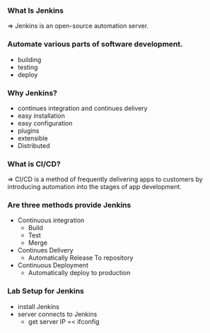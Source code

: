 ### What Is Jenkins

⇒ Jenkins is an open-source automation server.

### Automate various parts of software development.

- building
- testing
- deploy

### Why Jenkins?

- continues integration and continues delivery
- easy installation
- easy configuration
- plugins
- extensible
- Distributed

### What is CI/CD?

⇒ CI/CD is a method of frequently delivering apps to customers by introducing automation into the stages of app development.

### Are three methods provide Jenkins

- Continuous integration
  - Build
  - Test
  - Merge
- Continues Delivery
  - Automatically Release To repository
- Continuous Deployment
  - Automatically deploy to production

### Lab Setup for Jenkins

- install Jenkins
- server connects to Jenkins
  - get server IP =< ifconfig

